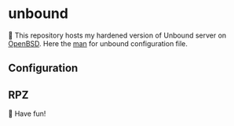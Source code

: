# unbound

🎯 This repository hosts my hardened version of Unbound server on [OpenBSD](https://www.openbsd.org).
Here the [man](https://man.openbsd.org/unbound.conf) for unbound configuration file.

## Configuration

## RPZ


🐡 Have fun!
